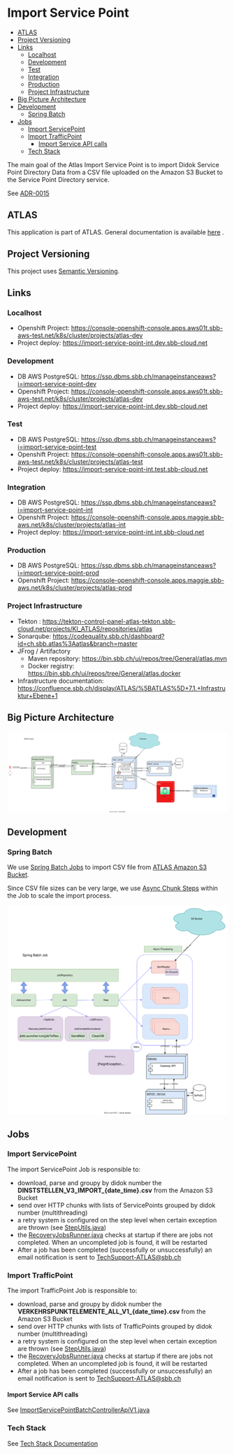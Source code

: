 # Import Service Point

<!-- toc -->

- [ATLAS](#atlas)
- [Project Versioning](#project-versioning)
- [Links](#links)
  * [Localhost](#localhost)
  * [Development](#development)
  * [Test](#test)
  * [Integration](#integration)
  * [Production](#production)
  * [Project Infrastructure](#project-infrastructure)
- [Big Picture Architecture](#big-picture-architecture)
- [Development](#development-1)
  * [Spring Batch](#spring-batch)
- [Jobs](#jobs)
  * [Import ServicePoint](#import-servicepoint)
  * [Import TrafficPoint](#import-trafficpoint)
    + [Import Service API calls](#import-service-api-calls)
  * [Tech Stack](#tech-stack)

<!-- tocstop -->

The main goal of the Atlas Import Service Point is to import Didok Service Point Directory Data from a CSV file uploaded on the
Amazon S3 Bucket to the Service Point Directory service.

See [ADR-0015](https://confluence.sbb.ch/display/ATLAS/ADR-0015%3A++Service+Point+Directory+Import)

## ATLAS

This application is part of ATLAS. General documentation is
available [here](https://code.sbb.ch/projects/KI_ATLAS/repos/atlas-backend/browse/README.md#big-picture)
.

## Project Versioning

This project uses [Semantic Versioning](https://semver.org/).

## Links

### Localhost

* Openshift Project: https://console-openshift-console.apps.aws01t.sbb-aws-test.net/k8s/cluster/projects/atlas-dev
* Project deploy: https://import-service-point-int.dev.sbb-cloud.net

### Development

* DB AWS PostgreSQL: https://ssp.dbms.sbb.ch/manageinstanceaws?i=import-service-point-dev
* Openshift Project: https://console-openshift-console.apps.aws01t.sbb-aws-test.net/k8s/cluster/projects/atlas-dev
* Project deploy: https://import-service-point-int.dev.sbb-cloud.net

### Test

* DB AWS PostgreSQL: https://ssp.dbms.sbb.ch/manageinstanceaws?i=import-service-point-test
* Openshift Project: https://console-openshift-console.apps.aws01t.sbb-aws-test.net/k8s/cluster/projects/atlas-test
* Project deploy: https://import-service-point-int.test.sbb-cloud.net

### Integration

* DB AWS PostgreSQL: https://ssp.dbms.sbb.ch/manageinstanceaws?i=import-service-point-int
* Openshift Project: https://console-openshift-console.apps.maggie.sbb-aws.net/k8s/cluster/projects/atlas-int
* Project deploy: https://import-service-point-int.int.sbb-cloud.net

### Production

* DB AWS PostgreSQL: https://ssp.dbms.sbb.ch/manageinstanceaws?i=import-service-point-prod
* Openshift
  Project: https://console-openshift-console.apps.maggie.sbb-aws.net/k8s/cluster/projects/atlas-prod

### Project Infrastructure

* Tekton : https://tekton-control-panel-atlas-tekton.sbb-cloud.net/projects/KI_ATLAS/repositories/atlas
* Sonarqube: https://codequality.sbb.ch/dashboard?id=ch.sbb.atlas%3Aatlas&branch=master
* JFrog / Artifactory
    * Maven repository: https://bin.sbb.ch/ui/repos/tree/General/atlas.mvn
    * Docker registry: https://bin.sbb.ch/ui/repos/tree/General/atlas.docker
* Infrastructure
  documentation: https://confluence.sbb.ch/display/ATLAS/%5BATLAS%5D+7.1.+Infrastruktur+Ebene+1

## Big Picture Architecture

![Architecture](documentation/AtlasImportArch.svg)

## Development

### Spring Batch

We use [Spring Batch Jobs](https://docs.spring.io/spring-batch/docs/current/reference/html/) to import CSV file from
[ATLAS Amazon S3 Bucket](../base-atlas/documentation/amazon/README.md).

Since CSV file sizes can be very large, we
use [Async Chunk Steps](https://docs.spring.io/spring-batch/docs/current/reference/html/scalability.html#scalability) within the
Job to scale the import process.

![Async Chunk Steps](documentation/BatchAsyncProcessing.svg)

## Jobs

### Import ServicePoint

The import ServicePoint Job is responsible to:

* download, parse and groupy by didok number the **DINSTSTELLEN_V3_IMPORT_{date_time}.csv** from the Amazon S3 Bucket
* send over HTTP chunks with lists of ServicePoints grouped by didok number (multithreading)
* a retry system is configured on the step level when certain exception are thrown
  (see [StepUtils.java](src/main/java/ch/sbb/importservice/utils/StepUtils.java))
* the [RecoveryJobsRunner.java](src/main/java/ch/sbb/importservice/recovery/RecoveryJobsRunner.java) checks at startup if
  there are jobs not completed. When an uncompleted job is found, it will be restarted
* After a job has been completed (successfully or unsuccessfully) an email notification is sent to TechSupport-ATLAS@sbb.ch

### Import TrafficPoint

The import TrafficPoint Job is responsible to:

* download, parse and groupy by didok number the **VERKEHRSPUNKTELEMENTE_ALL_V1_{date_time}.csv** from the Amazon S3 Bucket
* send over HTTP chunks with lists of TrafficPoints grouped by didok number (multithreading)
* a retry system is configured on the step level when certain exception are thrown
  (see [StepUtils.java](src/main/java/ch/sbb/importservice/utils/StepUtils.java))
* the [RecoveryJobsRunner.java](src/main/java/ch/sbb/importservice/recovery/RecoveryJobsRunner.java) checks at startup if
  there are jobs not completed. When an uncompleted job is found, it will be restarted
* After a job has been completed (successfully or unsuccessfully) an email notification is sent to TechSupport-ATLAS@sbb.ch

#### Import Service API calls

See [ImportServicePointBatchControllerApiV1.java](src/main/java/ch/sbb/importservice/controller/ImportServicePointBatchController.java)

### Tech Stack

See [Tech Stack Documentation](../documentation/tech-stack-service.md)